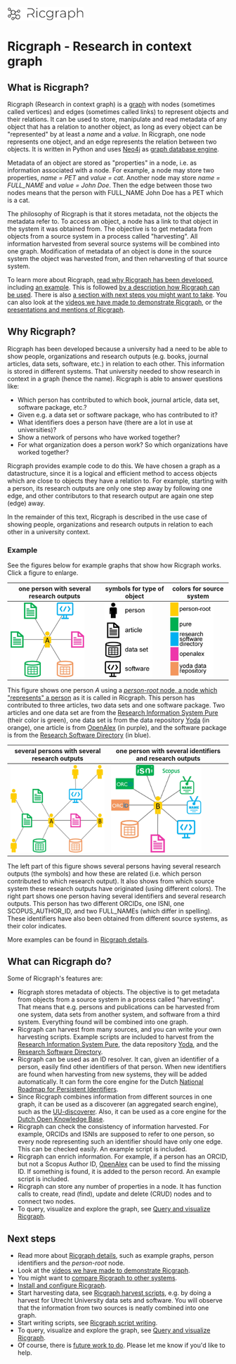 <img src="docs/images/ricgraph_logo.jpg" height="30"> 

# Ricgraph - Research in context graph 

## What is Ricgraph?

Ricgraph (Research in context graph) is a
[graph](https://en.wikipedia.org/wiki/Graph_theory) with
nodes (sometimes called vertices)
and edges (sometimes called links) to represent objects and their relations.
It can be used to store, manipulate and read metadata of any object that
has a relation to another object,
as long as every object can be "represented" by at least a *name* and a *value*.
In Ricgraph, one node represents one object, and an edge represents the
relation between two objects.
It is written in Python and uses [Neo4j](https://neo4j.com)
as [graph database engine](https://en.wikipedia.org/wiki/Graph_database).  

Metadata of an object are stored as "properties"
in a node, i.e. as information associated with a node.
For example, a node may store two properties, *name = PET* and
*value = cat*. Another node may store *name = FULL_NAME* and *value = John Doe*.
Then the edge between those two nodes means that the person with FULL_NAME John Doe
has a PET which is a cat.

The philosophy of Ricgraph is that it stores metadata, not the objects the metadata
refer to. To access an object, a node has a link to that object in
the system it was obtained from. The objective is to get metadata from
objects from a source system in a process called "harvesting".
All information harvested from several source systems will be combined into one graph.
Modification of metadata of an object is
done in the source system the object was
harvested from, and then reharvesting of that source system.

To learn more about Ricgraph, 
[read why Ricgraph has been developed](#why-ricgraph), including
[an example](#example). This is followed
[by a description how Ricgraph can be used](#what-can-ricgraph-do). There is also
[a section with next steps you might want to take](#next-steps).
You can also look at
the [videos we have made to demonstrate Ricgraph](docs/ricgraph_example_use_videos.md),
or the [presentations and mentions of Ricgraph](docs/ricgraph_publications_presentations_mentions.md).

## Why Ricgraph?

Ricgraph has been developed because a university had a need to be able to show
people, organizations and research outputs
(e.g. books, journal articles, data sets, software, etc.)
in relation to each other. This information is stored in different systems.
That university needed to show research in context in a
graph (hence the name).
Ricgraph is able to answer questions like:

* Which person has contributed to which book, journal article, data set,
  software package, etc.?
* Given e.g. a data set or software package, who has contributed to it?
* What identifiers does a person have (there are a lot in use at universities)?
* Show a network of persons who have worked together?
* For what organization does a person work? So which organizations have worked together?

Ricgraph provides example code to do this. We have chosen a
graph as a datastructure, since it is a logical and efficient
method to access objects
which are close to objects they have a relation to. For example,
starting with a person, its research outputs are only one
step away by following one edge, and other contributors to that research output are
again one step (edge) away.

In the remainder of this text, Ricgraph is described in the use case of
showing people, organizations and research outputs in relation to each other
in a university context.

### Example

See the figures below for example graphs that show how Ricgraph works.
Click a figure to enlarge.

| one person with several research outputs                                    | symbols for type of object                   | colors for source system                                 |
|-----------------------------------------------------------------------------|--------------------------------------------------|----------------------------------------------------------|
| <img src="docs/images/one-person-with-research-outputs.jpg" height="170">   | <img src="docs/images/symbols.jpg" height="170"> | <img src="docs/images/colors-vertical.jpg" height="170"> |


This figure shows one person *A* using a
[*person-root* node, a node which "represents" a person](docs/ricgraph_details.md#person-root-node-in-ricgraph)
as it is called
in Ricgraph.
This person has contributed to three articles, two data sets and one software package.
Two articles and one data set are from
the [Research Information System Pure](https://www.elsevier.com/solutions/pure)
(their color is green),
one data set is from
the data repository [Yoda](https://search.datacite.org/repositories/delft.uu)
(in orange), 
one article is from [OpenAlex](https://openalex.org) (in purple),
and
the software package is from the
[Research Software Directory](https://research-software-directory.org) (in blue).


| several persons with several research outputs                                  | one person with several identifiers and research outputs |
|--------------------------------------------------------------------------------|----------------------------------------------------------|
| <img src="docs/images/several-persons-with-research-outputs.jpg" height="200"> | <img src="docs/images/identifiers-and-outputs.jpg" height="200">               |

The left part of this figure shows several persons having several research outputs
(the symbols) and
how these are related (i.e. which person contributed to which research output).
It also shows from which source system these research outputs have originated
(using different colors).
The right part shows one person having several identifiers and several research outputs.
This person has two different ORCIDs, one ISNI, one SCOPUS_AUTHOR_ID, and two FULL_NAMEs (which differ
in spelling). These identifiers have also been obtained from different source systems, as their color indicates.

More examples can be found in [Ricgraph details](docs/ricgraph_details.md).

## What can Ricgraph do?

Some of Ricgraph's features are:

* Ricgraph stores metadata of objects.
  The objective is to get metadata from
  objects from a source system in a process called "harvesting".
  That means that e.g. persons and publications
  can be harvested from one system, data sets from another system, and software from a third system.
  Everything found will be combined into one graph.
* Ricgraph can harvest from many sources, and you can write your own
  harvesting scripts. Example scripts are included to
  harvest from the [Research Information System Pure](https://www.elsevier.com/solutions/pure),
  the data repository [Yoda](https://search.datacite.org/repositories/delft.uu),
  and the [Research Software Directory](https://research-software-directory.org).
* Ricgraph can be used as an ID resolver. It can, given an identifier of a person,
  easily find other identifiers of that person. When new identifiers are found when
  harvesting from new systems,
  they will be added automatically. It can form the core engine for the Dutch
  [National Roadmap for Persistent
  Identifiers](https://www.surf.nl/en/national-roadmap-for-persistent-identifiers).
* Since Ricgraph combines information from different sources in one graph, it
  can be used as a discoverer (an aggregated search engine), such as the
  [UU-discoverer](https://itforresearch.uu.nl/wiki/UU-discoverer).
  Also, it can be used as a core engine for the
  [Dutch Open Knowledge
  Base](https://communities.surf.nl/en/open-research-information/article/building-an-open-knowledge-base).
* Ricgraph can check the consistency of information harvested. For example, ORCIDs and ISNIs
  are supposed to refer to one person, so every node representing such an identifier should have
  only one edge. This can be checked easily.
  An example script is included.
* Ricgraph can enrich information. For example,
  if a person has an ORCID, but not a Scopus Author ID,
  [OpenAlex](https://openalex.org) can be used
  to find the missing ID. If something is found, it is added to the person record.
  An example script is included.
* Ricgraph can store any number of properties in a node.
  It has function calls to
  create, read (find), update and delete (CRUD) nodes and to connect two nodes.
* To query, visualize and explore the graph, 
  see [Query and visualize Ricgraph](docs/ricgraph_query_visualize.md).

## Next steps

* Read more about [Ricgraph details](docs/ricgraph_details.md),
  such as example graphs, person identifiers and the *person-root* node.
* Look at the [videos we have made to demonstrate Ricgraph](docs/ricgraph_example_use_videos.md).
* You might want to [compare Ricgraph to other systems](docs/ricgraph_comparison.md).
* [Install and configure Ricgraph](docs/ricgraph_install_configure.md).
* Start harvesting data, see [Ricgraph harvest scripts](docs/ricgraph_harvest_scripts.md),
  e.g. by doing a harvest for Utrecht University data sets and
  software. 
  You will observe that the information from two sources is neatly combined into one graph.
* Start writing scripts, see [Ricgraph script writing](docs/ricgraph_script_writing.md).
* To query, visualize and explore the graph,
  see [Query and visualize Ricgraph](docs/ricgraph_query_visualize.md).
* Of course, there is [future work to do](docs/ricgraph_future_work.md). Please let me know
  if you'd like to help.

